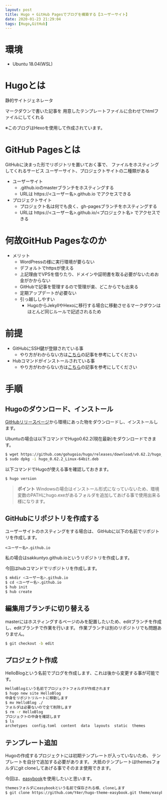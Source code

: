 ```yaml
---
layout: post
title: Hugo + GitHub Pagesでブログを構築する【ユーザーサイト】
date: 2020-01-23 21:29:04
tags: [Hugo,GitHub]
---
```


# 環境

- Ubuntu 18.04(WSL)

# Hugoとは

静的サイトジェネレータ

マークダウンで書いた記事を
用意したテンプレートファイルに合わせてhtmlファイルにしてくれる

※このブログはHexoを使用して作成されています。

# GitHub Pagesとは

GitHubに決まった形でリポジトリを置いておく事で、
ファイルをホスティングしてくれるサービス
ユーザーサイト、プロジェクトサイトの二種類がある

- ユーザーサイト
  - <username>.github.ioのmasterブランチをホスティングする
  - URLは https://<ユーザー名>.github.io でアクセスできる
- プロジェクトサイト
  - プロジェクト名は何でも良く、gh-pagesブランチをホスティングする
  - URLは https://<ユーザー名>.github.io/<プロジェクト名> でアクセスできる

# 何故GitHub Pagesなのか

- メリット
  - WordPressの様に実行環境が要らない
  - デフォルトでhttpsが使える
  - 上記理由でVPSを借りたり、ドメインや証明書を取る必要がないためお金がかからない
  - GitHubで記事を管理するので管理が楽、どこからでも出来る
  - 定期アップデートが必要ない
  - 引っ越ししやすい
    - HugoからJekyllやHexoに移行する場合に移動させるマークダウンはほとんど同じルールで記述されるため

# 前提

- GitHubにSSH鍵が登録されている事
  - やり方がわからない方は[こちら](https://sakkuntyo.github.io/2019/10/20/github-addkey/)の記事を参考にしてください
- Hubコマンドがインストールされている事
  - やり方がわからない方は[こちら](https://sakkuntyo.github.io/2019/12/27/github-command-operation/)の記事を参考にしてください

# 手順

## Hugoのダウンロード、インストール

[GitHubリリースページ](https://github.com/gohugoio/hugo/releases)から環境にあった物をダウンロードし、インストールします。

Ubuntuの場合は以下コマンドでHugo0.62.2(現在最新)をダウンロードできます。

```bash
$ wget https://github.com/gohugoio/hugo/releases/download/v0.62.2/hugo_0.62.2_Linux-64bit.deb
$ sudo dpkg -i hugo_0.62.2_Linux-64bit.deb
```

以下コマンドでHugoが使える事を確認しておきます。

```bash
$ hugo version
```

> **ポイント**
> Windowsの場合はインストール形式になっていないため、環境変数のPATHにhugo.exeがあるフォルダを追加してあげる事で使用出来る様になります。

## GitHubにリポジトリを作成する

ユーザーサイトのホスティングをする場合は、
GitHubに以下の名前でリポジトリを作成します。

```
<ユーザー名>.github.io
```

私の場合はsakkuntyo.github.ioというリポジトリを作成します。

今回はhubコマンドでリポジトリを作成します。

```bash
$ mkdir <ユーザー名>.github.io
$ cd <ユーザー名>.github.io
$ hub init
$ hub create
```

## 編集用ブランチに切り替える

masterにはホスティングするページのみを配置したいため、editブランチを作成し、editブランチで作業を行います。
作業ブランチは別のリポジトリでも問題ありません。

```bash
$ git checkout -b edit
```

## プロジェクト作成

HelloBlogという名前でブログを作成します、これは後から変更する事が可能です。

```bash
HelloBlogという名前でプロジェクトフォルダが作成されます
$ hugo new site HelloBlog
中身をリポジトリルートに移動します
$ mv HelloBlog ./
フォルダは必要ないので全て削除します
$ rm -r HelloBlog
プロジェクトの中身を確認します
$ ls
archetypes  config.toml  content  data  layouts  static  themes
```

## テンプレート追加

Hugoの作成するプロジェクトには初期テンプレートが入っていないため、
テンプレートを自分で追加する必要があります。
大抵のテンプレートはthemesフォルダにgit cloneしてあげる事でそのまま使用できます。

今回は、[easybook](https://github.com/Y4er/hugo-theme-easybook.git)を使用したいと思います。

```bash
themesフォルダにeasybookという名前で保存される様、cloneします
$ git clone https://github.com/Y4er/hugo-theme-easybook.git theme/easybook
```


